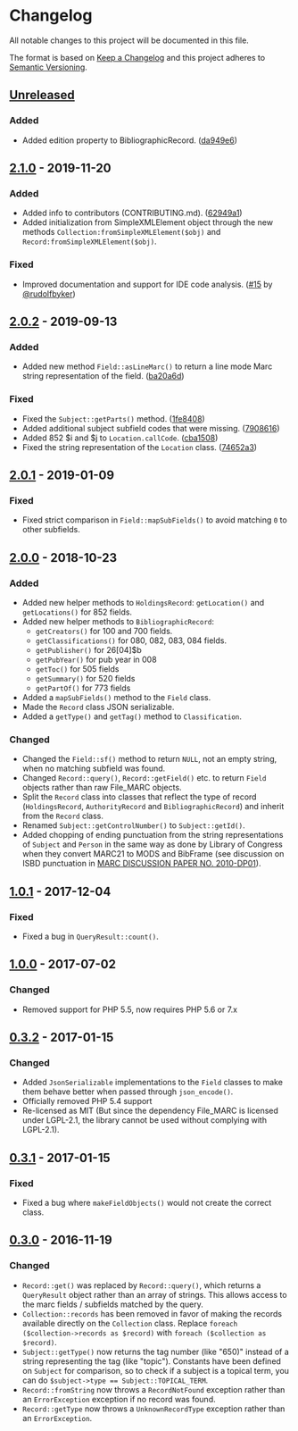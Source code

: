 # Changelog
All notable changes to this project will be documented in this file.

The format is based on [Keep a Changelog](http://keepachangelog.com/en/1.0.0/)
and this project adheres to [Semantic Versioning](http://semver.org/spec/v2.0.0.html).

## [Unreleased]

### Added

- Added edition property to BibliographicRecord.
  ([da949e6](https://github.com/scriptotek/php-marc/commit/da949e640e86be7498f26d0e74fbb6c26bfcbce3))

## [2.1.0] - 2019-11-20

### Added

- Added info to contributors (CONTRIBUTING.md).
  ([62949a1](https://github.com/scriptotek/php-marc/commit/62949a1b2e1c309e3bf8bb58f9f8f138c0398d46))
- Added initialization from SimpleXMLElement object through the new methods
  `Collection:fromSimpleXMLElement($obj)` and `Record:fromSimpleXMLElement($obj)`.

### Fixed

- Improved documentation and support for IDE code analysis.
  ([#15](https://github.com/scriptotek/php-marc/issues/15)
  by [@rudolfbyker](https://github.com/rudolfbyker))

## [2.0.2] - 2019-09-13

### Added

- Added new method `Field::asLineMarc()` to return a line mode Marc string
  representation of the field.
  ([ba20a6d](https://github.com/scriptotek/php-marc/commit/ba20a6deadc9402bb65807cd63e33797d2893dea))

### Fixed

- Fixed the `Subject::getParts()` method.
  ([1fe8408](https://github.com/scriptotek/php-marc/commit/1fe8408e49c6c3afba9ec379b441c82f64ce0336))
- Added additional subject subfield codes that were missing.
  ([7908616](https://github.com/scriptotek/php-marc/commit/79086165dfce9b9d2f490d38e9f50f70fef5641f))
- Added 852 $i and $j to `Location.callCode`.
  ([cba1508](https://github.com/scriptotek/php-marc/commit/cba15083422bb2ac812b6b355341feab2cff308a))
- Fixed the string representation of the `Location` class.
  ([74652a3](https://github.com/scriptotek/php-marc/commit/74652a3bf4cc3e9fe3c916057a0a9bd47419f601))

## [2.0.1] - 2019-01-09

### Fixed

- Fixed strict comparison in `Field::mapSubFields()` to avoid matching `0`
  to other subfields.

## [2.0.0] - 2018-10-23

### Added

- Added new helper methods to `HoldingsRecord`: `getLocation()` and `getLocations()` for 852 fields.
- Added new helper methods to `BibliographicRecord`:
  - `getCreators()` for 100 and 700 fields.
  - `getClassifications()` for 080, 082, 083, 084 fields.
  - `getPublisher()` for 26[04]$b
  - `getPubYear()` for pub year in 008
  - `getToc()` for 505 fields
  - `getSummary()` for 520 fields
  - `getPartOf()` for 773 fields
- Added a `mapSubFields()` method to the `Field` class.
- Made the `Record` class JSON serializable.
- Added a `getType()` and `getTag()` method to `Classification`.

### Changed

- Changed the `Field::sf()` method to return `NULL`, not an empty string,
  when no matching subfield was found.
- Changed `Record::query()`, `Record::getField()` etc. to return `Field`
  objects rather than raw File_MARC objects.
- Split the `Record` class into classes that reflect the type of
  record (`HoldingsRecord`, `AuthorityRecord` and `BibliographicRecord`)
  and inherit from the `Record` class.
- Renamed `Subject::getControlNumber()` to `Subject::getId()`.
- Added chopping of ending punctuation from the string representations of
  `Subject` and `Person` in the same way as done by Library of Congress
  when they convert MARC21 to MODS and BibFrame
  (see discussion on ISBD punctuation in [MARC DISCUSSION PAPER NO. 2010-DP01](https://www.loc.gov/marc/marbi/2010/2010-dp01.html)).

## [1.0.1] - 2017-12-04
### Fixed

- Fixed a bug in `QueryResult::count()`.

## [1.0.0] - 2017-07-02
### Changed

- Removed support for PHP 5.5, now requires PHP 5.6 or 7.x

## [0.3.2] - 2017-01-15

### Changed

- Added `JsonSerializable` implementations to the `Field` classes to make them behave better when passed through `json_encode()`.
- Officially removed PHP 5.4 support
- Re-licensed as MIT (But since the dependency File_MARC is licensed under LGPL-2.1, the library cannot be used without complying with LGPL-2.1).

## [0.3.1] - 2017-01-15
### Fixed

- Fixed a bug where `makeFieldObjects()` would not create the correct class.

## [0.3.0] - 2016-11-19

### Changed
- `Record::get()` was replaced by `Record::query()`, which returns a `QueryResult` object rather than an array of strings.
  This allows access to the marc fields / subfields matched by the query.
- `Collection::records` has been removed in favor of making the records available directly on the `Collection` class.
  Replace `foreach ($collection->records as $record)` with `foreach ($collection as $record)`.
- `Subject::getType()` now returns the tag number (like "650)" instead of a string representing the tag (like "topic").
  Constants have been defined on `Subject` for comparison, so to check if a subject is a topical term,
  you can do `$subject->type == Subject::TOPICAL_TERM`.
- `Record::fromString` now throws a `RecordNotFound` exception rather than an `ErrorException` exception if no record was found.
- `Record::getType` now throws a `UnknownRecordType` exception rather than an `ErrorException`.

[Unreleased]: https://github.com/scriptotek/php-marc/compare/v2.1.0...HEAD
[2.1.0]: https://github.com/scriptotek/php-marc/compare/v2.0.2...v2.1.0
[2.0.2]: https://github.com/scriptotek/php-marc/compare/v2.0.1...v2.0.2
[2.0.1]: https://github.com/scriptotek/php-marc/compare/v2.0.0...v2.0.1
[2.0.0]: https://github.com/scriptotek/php-marc/compare/v1.0.1...v2.0.0
[1.0.1]: https://github.com/scriptotek/php-marc/compare/v1.0.0...v1.0.1
[1.0.0]: https://github.com/scriptotek/php-marc/compare/v0.3.2...v1.0.0
[0.3.2]: https://github.com/scriptotek/php-marc/compare/v0.3.1...v0.3.2
[0.3.1]: https://github.com/scriptotek/php-marc/compare/v0.3.0...v0.3.1
[0.3.0]: https://github.com/scriptotek/php-marc/compare/v0.2.1...v0.3.0
